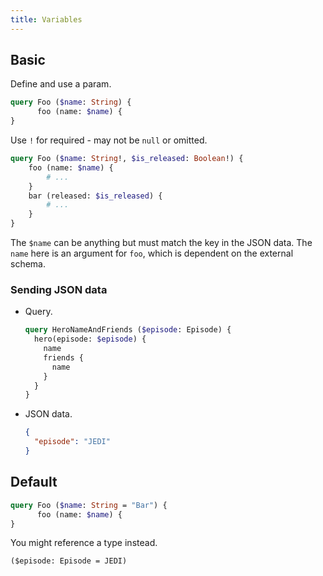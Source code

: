 ```yaml
---
title: Variables
---
```



## Basic

Define and use a param. 

```graphql
query Foo ($name: String) {
	  foo (name: $name) {
}
```

Use `!` for required - may not be `null` or omitted.

```graphql
query Foo ($name: String!, $is_released: Boolean!) {
	foo (name: $name) {
		# ...
	}
	bar (released: $is_released) {
		# ...
	}
}
```

The `$name` can be anything but must match the key in the JSON data. The `name` here is an argument for `foo`, which is dependent on the external schema.

### Sending JSON data

- Query.
	```graphql
	query HeroNameAndFriends ($episode: Episode) {
	  hero(episode: $episode) {
		name
		friends {
		  name
		}
	  }
	}
	```
- JSON data.
	```json
	{
	  "episode": "JEDI"
	}
	```
	

## Default

```graphql
query Foo ($name: String = "Bar") {
	  foo (name: $name) {
}
```

You might reference a type instead.

```
($episode: Episode = JEDI) 
```
